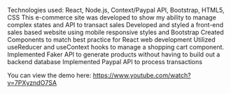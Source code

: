 Technologies used: React, Node.js, Context/Paypal API, Bootstrap, HTML5, CSS
This e-commerce site was developed to show my ability to manage complex states and API to transact sales
Developed and styled a front-end sales based website using mobile responsive styles and Bootstrap
Created Components to match best practice for React web development
Utilized useReducer and useContext hooks to manage a shopping cart component.
Implemented Faker API to generate products without having to build out a backend database
Implemented Paypal API to process transactions 

You can view the demo here: https://www.youtube.com/watch?v=7PXyzndO7SA
